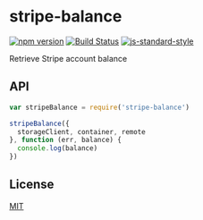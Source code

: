 stripe-balance
==============

[![npm version](https://badge.fury.io/js/stripe-balance.svg)](https://badge.fury.io/js/stripe-balance) [![Build Status](https://travis-ci.org/Zertz/stripe-balance.svg?branch=master)](https://travis-ci.org/Zertz/cloudcp) [![js-standard-style](https://img.shields.io/badge/code%20style-standard-brightgreen.svg)](http://standardjs.com/)

Retrieve Stripe account balance

API
---

```javascript
var stripeBalance = require('stripe-balance')

stripeBalance({
  storageClient, container, remote
}, function (err, balance) {
  console.log(balance)
})
```

License
-------

[MIT](https://github.com/Zertz/stripe-balance/blob/master/LICENSE)
